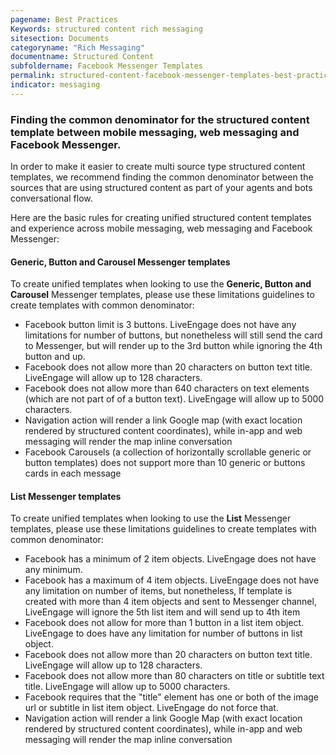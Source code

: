 ```yaml
---
pagename: Best Practices
Keywords: structured content rich messaging
sitesection: Documents
categoryname: "Rich Messaging"
documentname: Structured Content
subfoldername: Facebook Messenger Templates
permalink: structured-content-facebook-messenger-templates-best-practices.html
indicator: messaging
---
```


### Finding the common denominator for the structured content template between mobile messaging, web messaging and Facebook Messenger. 

In order to make it easier to create multi source type structured content templates, we recommend finding the common denominator between the sources that are using structured content as part of your agents and bots conversational flow. 

Here are the basic rules for creating unified structured content templates and experience across mobile messaging, web messaging and Facebook Messenger: 

#### Generic, Button and Carousel Messenger templates

To create unified templates when looking to use the **Generic, Button and Carousel** Messenger templates, please use these limitations guidelines to create templates with common denominator: 

* Facebook button limit is 3 buttons. LiveEngage does not have any limitations for number of buttons, but nonetheless will still send the card to Messenger, but will render up to the 3rd button while ignoring the 4th button and up. 
* Facebook does not allow more than 20 characters on button text title. LiveEngage will allow up to 128 characters.
* Facebook does not allow more than 640 characters on text elements (which are not part of of a button text). LiveEngage will allow up to 5000 characters.
* Navigation action will render a link Google map (with exact location rendered by structured content coordinates), while in-app and web messaging will render the map inline conversation
* Facebook Carousels (a collection of horizontally scrollable generic or button templates) does not support more than 10 generic or buttons cards in each message

#### List Messenger templates

To create unified templates when looking to use the **List** Messenger templates, please use these limitations guidelines to create templates with common denominator: 

* Facebook has a minimum of 2 item objects. LiveEngage does not have any minimum.
* Facebook has a maximum of 4 item objects. LiveEngage does not have any limitation on number of items, but nonetheless, If template is created with more than 4 item objects and sent to Messenger channel, LiveEngage will ignore the 5th list item and will send up to 4th item
* Facebook does not allow for more than 1 button in a list item object. LiveEngage to does have any limitation for number of buttons in list object.
* Facebook does not allow more than 20 characters on button text title.  LiveEngage will allow up to 128 characters.
* Facebook does not allow more than 80 characters on title or subtitle text title. LiveEngage will allow up to 5000 characters.
* Facebook requires that the "title" element has one or both of the image url or subtitle in list item object. LiveEngage do not force that. 
* Navigation action will render a link Google Map (with exact location rendered by structured content coordinates), while in-app and web messaging will render the map inline conversation 